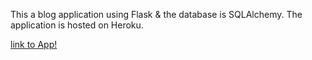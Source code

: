 This a blog application using Flask & the database is SQLAlchemy. The application is hosted on Heroku.

[link to App!](https://pushkar-laulkar-flask-web-app.herokuapp.com)
